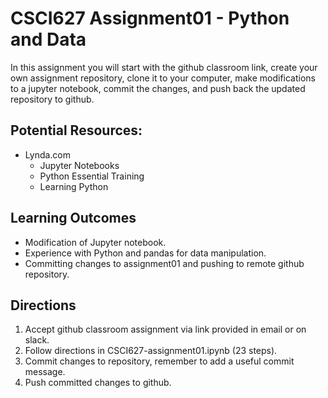 # CSCI627 Assignment01 - Python and Data
In this assignment you will start with the github classroom link, create your own assignment repository, clone it to your computer, make modifications to a jupyter notebook, commit the changes, and push back the updated repository to github.

## Potential Resources:

- Lynda.com
	- Jupyter Notebooks
	- Python Essential Training
	- Learning Python

## Learning Outcomes
- Modification of Jupyter notebook.
- Experience with Python and pandas for data manipulation.
- Committing changes to assignment01 and pushing to remote github repository.

## Directions
1. Accept github classroom assignment via link provided in email or on slack.
2. Follow directions in CSCI627-assignment01.ipynb (23 steps).
8. Commit changes to repository, remember to add a useful commit message.
9. Push committed changes to github.
